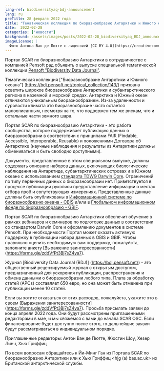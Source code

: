 ```yaml
---
lang-ref: biodiversityaq-bdj-announcement
lang: ru
preTitle: 28 февраля 2022 года
title: "Тематическая коллекция по биоразнообразию Антарктики и Южного океана - Biodiversity Data Journal"
date:  2022-02-28
categories: ["новости"]
background: /assets/images/posts/2022-02-28_biodiversityaq_BDJ_announcement.jpg
imageLicense: |
  Фото Антона Ван де Пютте с лицензией [CC BY 4.0](https://creativecommons.org/licenses/by/4.0/)
---
```


Портал SCAR по биоразнообразию Антарктики в сотрудничестве с компанией Pensoft рад объявить о выпуске специальной тематической коллекции [Pensoft "Biodiversity Data Journal"](https://bdj.pensoft.net/).

Тематическая коллекция ["Биоразнообразие Антарктики и Южного океана"] (https://bdj.pensoft.net/topical_collection/143/) призвана осветить широкое биоразнообразие Антарктики и субантарктического региона в наземной и морской средах. Антарктика и Южный океан отличаются уникальным биоразнообразием. Из-за удаленности и суровости климата это биоразнообразие часто остается малоописанным, несмотря на то, что подвержен тем же рискам, что и остальные части земного шара.

Портал SCAR по биоразнообразию Антарктики  - это работа сообщества, которое поддерживает публикацию данных о биоразнообразии в соответствии с принципами FAIR (Findable, Accessible, Interoperable, Reusable) и положениями Договора об Антарктике (научные наблюдения и результаты из Антарктики должны обмениваться и быть свободно доступными).

Документы, представленные в этом специальном выпуске, должны содержать описание наборов данных, включающих биологические наблюдения на Антарктиде, субантарктических островах и в Южном океане с использованием [стандарта TDWG Darwin Core](https://dwc.tdwg.org/). Ограничений по типу первичных данных о биоразнообразии нет. Приветствуется в процессе публикации рукописи предоставление информации о местах отбора проб и сопутствующих измерениях. Представленные данные должны быть опубликованы в [Информационной системе по биоразнообразию океана - OBIS](http://www.obis.org/) и/или в [Глобальном информационном фонде по биоразнообразию - GBIF](http://www.gbif.org/ru).

Портал SCAR по биоразнообразию Антарктики обеспечит обучение в рамках вебинаров и семинаров по подготовке данных в соответствии со стандартом Darwin Core и оформлению документов в системе Pensoft. При необходимости Портал может оказать активную поддержку в публикации набора данных в OBIS и GBIF. Чтобы правильно оценить необходимую вам поддержку, пожалуйста, заполните анкету [Выражение заинтересованности] (https://forms.gle/zddVfPt3Bj7sZ4ya7).

Журнал [Biodiversity Data Journal (BDJ)] (https://bdj.pensoft.net/) - это общественный рецензируемый журнал с открытым доступом, предназначенный для ускорения публикации, распространения и обмена данными о биоразнообразии любого типа. Плата за обработку статей (APCs) составляет 650 евро, но она может быть отменена при публикации менее 10 статей. 

Если вы хотите отказаться от этих расходов, пожалуйста, укажите это в своем [Выражении заинтересованности] (https://forms.gle/zddVfPt3Bj7sZ4ya7). Просьба присылать заявки до конца апреля 2022 года. Они будут рассмотрены приглашенными редакторами в мае, и мы свяжемся с вами до начала SCAR OSC. Если финансирование будет доступно после этого, то дальнейшие заявки будут рассматриваться в индивидуальном порядке.

Приглашенные редакторы:
Антон Ван де Пютте, Жюстин Шоу, Хезер Линч, Хью Гриффиц

По всем вопросам обращайтесь к Йи-Минг Ган из Портала SCAR по биоразнообразию Антарктики или к Хью Гриффиц <hjg (a) bas.ac.uk> из Британской антарктической службы.


